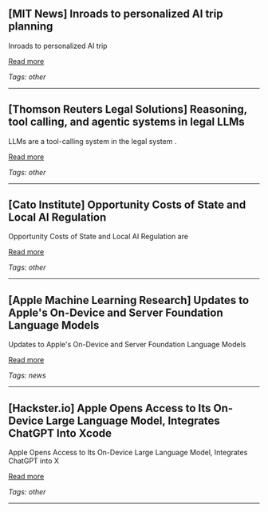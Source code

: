 ## [MIT News] Inroads to personalized AI trip planning

Inroads to personalized AI trip

[Read more](https://news.mit.edu/2025/inroads-personalized-ai-trip-planning-0610)

_Tags: other_

---
## [Thomson Reuters Legal Solutions] Reasoning, tool calling, and agentic systems in legal LLMs

LLMs are a tool-calling system in the legal system .

[Read more](https://legal.thomsonreuters.com/blog/reasoning-tool-calling-and-agentic-systems-in-legal-llms/)

_Tags: other_

---
## [Cato Institute] Opportunity Costs of State and Local AI Regulation

Opportunity Costs of State and Local AI Regulation are

[Read more](https://www.cato.org/policy-analysis/opportunity-costs-state-local-ai-regulation)

_Tags: other_

---
## [Apple Machine Learning Research] Updates to Apple's On-Device and Server Foundation Language Models

Updates to Apple's On-Device and Server Foundation Language Models

[Read more](https://machinelearning.apple.com/research/apple-foundation-models-2025-updates)

_Tags: news_

---
## [Hackster.io] Apple Opens Access to Its On-Device Large Language Model, Integrates ChatGPT Into Xcode

Apple Opens Access to Its On-Device Large Language Model, Integrates ChatGPT into X

[Read more](https://www.hackster.io/news/apple-opens-access-to-its-on-device-large-language-model-integrates-chatgpt-into-xcode-2abe4c6c5b18)

_Tags: other_

---
